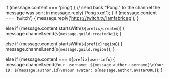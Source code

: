   if (message.content === 'ping') {
    // send back "Pong." to the channel the message was sent in
    message.reply('Pong xxx!');
  }
  if (message.content === 'twitch') {
    message.reply('https://twitch.tv/iamfabriceg');
  }
  
  else if (message.content.startsWith(`${prefix}created`)) {
    message.channel.send(`${message.guild.createdAt}`);
  } 
  
  else if (message.content.startsWith(`${prefix}region`)) {
    message.channel.send(`${message.guild.region}`);
  } 
  
  else if (message.content === `${prefix}user-info`) {
    message.channel.send(`Your username: ${message.author.username}\nYour ID: ${message.author.id}\nYour avatar: ${message.author.avatarURL}`);
  }